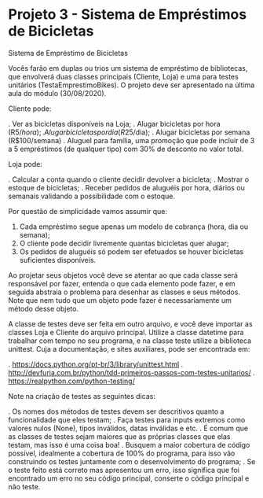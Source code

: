 # Projeto 3 - Sistema de Empréstimos de Bicicletas

Sistema de Empréstimo de Bicicletas

Vocês farão em duplas ou trios um sistema de empréstimo de bibliotecas, que envolverá duas classes principais (Cliente, Loja) e uma para testes unitários (TestaEmprestimoBikes). O projeto deve ser apresentado na última aula do módulo (30/08/2020).

Cliente pode:

. Ver as bicicletas disponíveis na Loja; . Alugar bicicletas por hora (R$5/hora); . Alugar bicicletas por dia (R$25/dia); . Alugar bicicletas por semana (R$100/semana) . Aluguel para família, uma promoção que pode incluir de 3 a 5 empréstimos (de qualquer tipo) com 30% de desconto no valor total.

Loja pode:

. Calcular a conta quando o cliente decidir devolver a bicicleta; . Mostrar o estoque de bicicletas; . Receber pedidos de aluguéis por hora, diários ou semanais validando a possibilidade com o estoque.

Por questão de simplicidade vamos assumir que:

 1. Cada empréstimo segue apenas um modelo de cobrança (hora, dia ou semana);
 2. O cliente pode decidir livremente quantas bicicletas quer alugar;
 3. Os pedidos de aluguéis só podem ser efetuados se houver bicicletas suficientes disponíveis.

Ao projetar seus objetos você deve se atentar ao que cada classe será responsável por fazer, entenda o que cada elemento pode fazer, e em seguida abstraia o problema para desenhar as classes e seus métodos. Note que nem tudo que um objeto pode fazer é necessariamente um método desse objeto.

A classe de testes deve ser feita em outro arquivo, e você deve importar as classes Loja e Cliente do arquivo principal. Utilize a classe datetime para trabalhar com tempo no seu programa, e na classe teste utilize a biblioteca unittest. Cuja a documentação, e sites auxiliares, pode ser encontrada em:

. https://docs.python.org/pt-br/3/library/unittest.html . http://devfuria.com.br/python/tdd-primeiros-passos-com-testes-unitarios/ . https://realpython.com/python-testing/

Note na criação de testes as seguintes dicas:

. Os nomes dos métodos de testes devem ser descritivos quanto a funcionalidade que eles testam; . Faça testes para inputs extremos como valores nulos (None), tipos inválidos, datas inválidas e etc. . É comum que as classes de testes sejam maiores que as próprias classes que elas testam, mas isso é uma coisa boa! . Busquem a maior cobertura de código possível, idealmente a cobertura de 100% do programa, para isso vão construindo os testes juntamente com o desenvolvimento do programa; . Se o teste feito está correto mas apresentou um erro, isso significa que foi encontrado um erro no seu código principal, conserte o código principal e não teste.
